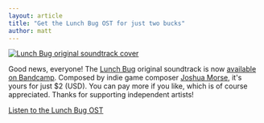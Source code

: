 ```yaml
---
layout: article
title: "Get the Lunch Bug OST for just two bucks"
author: matt
---
```

<div class="full-frame">
	<a href="http://joshuamorse.bandcamp.com/album/lunch-bug-ost" width="500" height="500">
		<img alt="Lunch Bug original soundtrack cover" src="/media/images/posts/lunch_bug/ost.jpg">
	</a>
</div>

Good news, everyone! The [Lunch Bug][1] original soundtrack is now [available on Bandcamp][2]. Composed by indie game composer [Joshua Morse][3], it's yours for just $2 (USD). You can pay more if you like, which is of course appreciated. Thanks for supporting independent artists!

<a class="download-podcast" href="http://joshuamorse.bandcamp.com/album/lunch-bug-ost">
	Listen to the Lunch Bug OST
</a>

[1]: http://www.lunchbug.com/
[2]: http://joshuamorse.bandcamp.com/album/lunch-bug-ost
[3]: http://jmflava.com/
